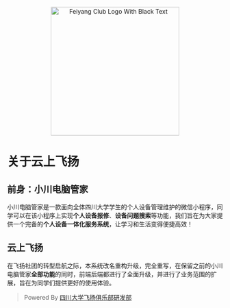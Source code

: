 <p align="center"><img width="300" src="https://www.fyscu.com/img/logo-blue.png" alt="Feiyang Club Logo With Black Text"></p>

# 关于云上飞扬

## 前身：小川电脑管家

小川电脑管家是一款面向全体四川大学学生的个人设备管理维护的微信小程序，同学可以在该小程序上实现**个人设备报修**、**设备问题搜索**等功能，我们旨在为大家提供一个完备的**个人设备一体化服务系统**，让学习和生活变得便捷高效！

## 云上飞扬

在飞扬社团的转型启航之际，本系统改名重构升级，完全重写，在保留之前的小川电脑管家**全部功能**的同时，前端后端都进行了全面升级，并进行了业务范围的扩展，旨在为同学们提供更好的使用体验。

> Powered By [四川大学飞扬俱乐部研发部](https://lab.feiyang.ac.cn/)

